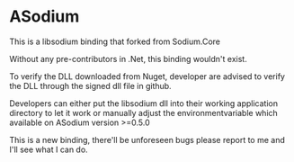 # ASodium
This is a libsodium binding that forked from Sodium.Core

Without any pre-contributors in .Net, this binding wouldn't exist.

To verify the DLL downloaded from Nuget, developer are advised to verify the DLL through the signed dll file in github.

Developers can either put the libsodium dll into their working application directory to let it work or manually adjust the environmentvariable which available on ASodium version >=0.5.0

This is a new binding, there'll be unforeseen bugs please report to me and I'll see what I can do.
